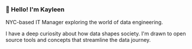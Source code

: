 ### 💫 Hello! I'm Kayleen

NYC-based IT Manager exploring the world of data engineering. 

I have a deep curiosity about how data shapes society. I'm drawn to open source tools and concepts that streamline the data journey.